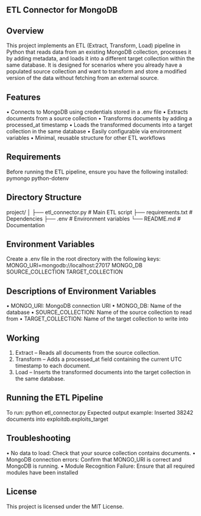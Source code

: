 ## ETL Connector for MongoDB

## Overview
This project implements an ETL (Extract, Transform, Load) pipeline in Python that reads data from an existing MongoDB collection, processes it by adding metadata, and loads it into a different target collection within the same database.
It is designed for scenarios where you already have a populated source collection and want to transform and store a modified version of the data without fetching from an external source.

## Features
•	Connects to MongoDB using credentials stored in a .env file
•	Extracts documents from a source collection
•	Transforms documents by adding a processed_at timestamp
•	Loads the transformed documents into a target collection in the same database
•	Easily configurable via environment variables
•	Minimal, reusable structure for other ETL workflows

## Requirements
Before running the ETL pipeline, ensure you have the following installed:
pymongo
python-dotenv

## Directory Structure
project/
│
├── etl_connector.py       # Main ETL script
├── requirements.txt       # Dependencies
├── .env                   	  # Environment variables
└── README.md           # Documentation

## Environment Variables
Create a .env file in the root directory with the following keys:
MONGO_URI=mongodb://localhost:27017
MONGO_DB
SOURCE_COLLECTION
TARGET_COLLECTION

## Descriptions of Environment Variables
•	MONGO_URI: MongoDB connection URI
•	MONGO_DB: Name of the database
•	SOURCE_COLLECTION: Name of the source collection to read from
•	TARGET_COLLECTION: Name of the target collection to write into

## Working
1.	Extract – Reads all documents from the source collection.
2.	Transform – Adds a processed_at field containing the current UTC timestamp to each document.
3.	Load – Inserts the transformed documents into the target collection in the same database.

## Running the ETL Pipeline
To run:
python etl_connector.py
Expected output example:
Inserted 38242 documents into exploitdb.exploits_target

## Troubleshooting
•	No data to load: Check that your source collection contains documents.
•	MongoDB connection errors: Confirm that MONGO_URI is correct and MongoDB is running.
•	Module Recognition Failure: Ensure that all required modules have been installed

## License
This project is licensed under the MIT License.


